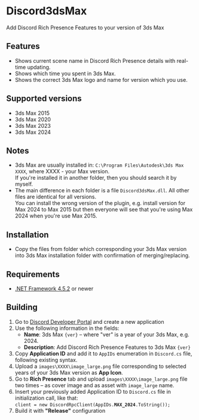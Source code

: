# Discord3dsMax
Add Discord Rich Presence Features to your version of 3ds Max

## Features
* Shows current scene name in Discord Rich Presence details with real-time updating.
* Shows which time you spent in 3ds Max.
* Shows the correct 3ds Max logo and name for version which you use.

## Supported versions
* 3ds Max 2015
* 3ds Max 2020
* 3ds Max 2023
* 3ds Max 2024

## Notes
* 3ds Max are usually installed in: `C:\Program Files\Autodesk\3ds Max XXXX`, where XXXX - your Max version.<br />If you're installed it in another folder, then you should search it by myself.
* The main difference in each folder is a file `Discord3dsMax.dll`. All other files are identical for all versions.<br />You can install the wrong version of the plugin, e.g. install version for Max 2024 to Max 2015 but then everyone will see that you're using Max 2024 when you're use Max 2015.

## Installation
* Copy the files from folder which corresponding your 3ds Max version into 3ds Max installation folder with confirmation of merging/replacing.

## Requirements
* <a href="https://dotnet.microsoft.com/en-us/download/dotnet-framework/net452" target="_blank">.NET Framework 4.5.2</a> or newer

## Building
<ol>
  <li>Go to <a href="https://discord.com/developers/applications">Discord Developer Portal</a> and create a new application</li>
  <li>Use the following information in the fields:
    <ul>
      <li><strong>Name</strong>: 3ds Max <code>{ver}</code> &ndash; where "ver" is a year of your 3ds Max, e.g. 2024.</li>
      <li><strong>Description</strong>: Add Discord Rich Presence Features to 3ds Max <code>{ver}</code></li>
    </ul>
  </li>
  <li>Copy <strong>Application ID</strong> and add it to <code>AppIDs</code> enumeration in <code>Discord.cs</code> file, following existing syntax.</li>
  <li>Upload a <code>images\XXXX\image_large.png</code> file corresponding to selected years of your 3ds Max version as <strong>App Icon</strong>.</li>
  <li>Go to <strong>Rich Presence</strong> tab and upload <code>images\XXXX\image_large.png</code> file two times &ndash; as cover image and as asset with <code>image_large</code> name.</li>
  <li>Insert your previously added Application ID to <code>Discord.cs</code> file in initialization call, like that:<br /><code>client = new DiscordRpcClient(AppIDs.<strong>MAX_2024</strong>.ToString());</code></li>
  <li>Build it with <strong>"Release"</strong> configuration</li>
</ol>
